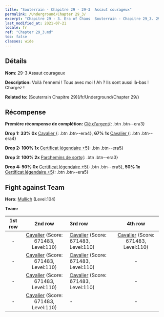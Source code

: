 ```yaml
---
title: "Souterrain - Chapitre 29 - 29-3  Assaut courageux"
permalink: /Underground/Chapter 29_3/
excerpt: "Chapitre 29 - 3. Era of Chaos  Souterrain - Chapitre 29_3. 29-3  Assaut courageux"
last_modified_at: 2021-07-21
locale: fr
ref: "Chapter 29_3.md"
toc: false
classes: wide
---
```


## Détails

 **Nom:** 29-3  Assaut courageux

 **Description:**       Voilà l'ennemi ! Tous avec moi ! Ah ? Ils sont aussi là-bas ! Chargez !

 **Related to:** [Souterrain Chapitre 29](/fr/Underground/Chapter 29/)

## Récompense

 **Première récompense de complétion:** [Clé d'argent](/ItemsFR/con_693/){: .btn .btn--era3}

 **Drop 1:** **33% 0x** [Cavalier ](/ItemsFR/unt_195/){: .btn .btn--era4}, **67% 1x** [Cavalier ](/ItemsFR/unt_195/){: .btn .btn--era4}

 **Drop 2:** **100% 1x** [Certificat légendaire +5](/ItemsFR/mat_102/){: .btn .btn--era5}

 **Drop 3:** **100% 2x** [Parchemins de sorts](/ItemsFR/con_694/){: .btn .btn--era3}

 **Drop 4:** **50% 0x** [Certificat légendaire +5](/ItemsFR/mat_102/){: .btn .btn--era5}, **50% 1x** [Certificat légendaire +5](/ItemsFR/mat_102/){: .btn .btn--era5}


## Fight against Team
 **Hero:** [Mullich](/fr/heroes/Mullich/) (Level:104)

 **Team:**


  | 1st row | 2nd row | 3rd row | 4th row |
  |:----:|:----:|:----|:----:|
  | - | [Cavalier](/fr/units/Cavalier/) (Score: 671483, Level:110)  | [Cavalier](/fr/units/Cavalier/) (Score: 671483, Level:110)  | [Cavalier](/fr/units/Cavalier/) (Score: 671483, Level:110)  |
  | - | [Cavalier](/fr/units/Cavalier/) (Score: 671483, Level:110)  | [Cavalier](/fr/units/Cavalier/) (Score: 671483, Level:110)  | - |
  | - | [Cavalier](/fr/units/Cavalier/) (Score: 671483, Level:110)  | [Cavalier](/fr/units/Cavalier/) (Score: 671483, Level:110)  | - |
  | - | [Cavalier](/fr/units/Cavalier/) (Score: 671483, Level:110)  | - | - |


